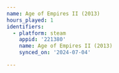 ```yaml
---
name: Age of Empires II (2013)
hours_played: 1
identifiers:
  - platform: steam
    appid: '221380'
    name: Age of Empires II (2013)
    synced_on: '2024-07-04'

---
```

